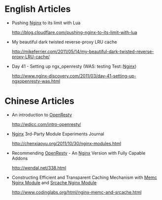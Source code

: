 <!---
    @title         Resources
    @creator       Yichun Zhang
    @created       2011-10-24 05:51 GMT
    @modifier      Yichun Zhang
    @modifier_link yichun-zhang
    @modified      2012-12-11 19:53 GMT
    @changes       11
--->


#  English Articles
* Pushing [Nginx](nginx.html) to its limit with Lua

     http://blog.cloudflare.com/pushing-nginx-to-its-limit-with-lua
* My beautiful dark twisted reverse-proxy LRU cache

     http://mikeferrier.com/2011/05/14/my-beautiful-dark-twisted-reverse-proxy-LRU-cache/
* Day 41 - Setting up ngx_openresty (WAS: testing Test::[Nginx](nginx.html))

     http://www.nginx-discovery.com/2011/03/day-41-setting-up-ngxopenresty-was.html

#  Chinese Articles
* An introduction to [OpenResty](openresty.html)

     http://wdicc.com/intro-openresty/
* [Nginx](nginx.html) 3rd-Party Module Experiments Journal

     http://chenxiaoyu.org/2011/10/30/nginx-modules.html
* Recommending [OpenResty](openresty.html) - An [Nginx](nginx.html) Version
with Fully Capable Addons

     http://wendal.net/338.html
* Constructing Efficient and Transparent Caching Mechanism with [Memc Nginx Module](memc-nginx-module.html) and
[Srcache Nginx Module](srcache-nginx-module.html)

     http://www.codinglabs.org/html/nginx-memc-and-srcache.html
